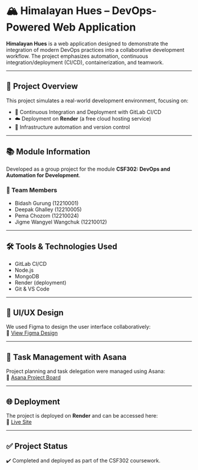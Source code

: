 # 🏔️ Himalayan Hues – DevOps-Powered Web Application

**Himalayan Hues** is a web application designed to demonstrate the integration of modern DevOps practices into a collaborative development workflow. The project emphasizes automation, continuous integration/deployment (CI/CD), containerization, and teamwork.

---

## 📌 Project Overview

This project simulates a real-world development environment, focusing on:
- 🔄 Continuous Integration and Deployment with GitLab CI/CD
- ☁️ Deployment on **Render** (a free cloud hosting service)
- 🔧 Infrastructure automation and version control

---

## 📚 Module Information

Developed as a group project for the module **CSF302: DevOps and Automation for Development**.

### 👥 Team Members
- Bidash Gurung (12210001)  
- Deepak Ghalley (12210005)  
- Pema Chozom (12210024)  
- Jigme Wangyel Wangchuk (12210012)

---

## 🛠️ Tools & Technologies Used

- GitLab CI/CD  
- Node.js  
- MongoDB  
- Render (deployment)  
- Git & VS Code  

---

## 🎨 UI/UX Design

We used Figma to design the user interface collaboratively:  
🔗 [View Figma Design](https://www.figma.com/design/NaFDmoQVnbEGQ73RPdC5MA/Devops?node-id=0-1&p=f&t=RWRK8F2tPCS0maMb-0)

---

## 🧰 Task Management with Asana

Project planning and task delegation were managed using Asana:  
🔗 [Asana Project Board](https://app.asana.com/1/1209558591271981/project/1209558631201982/board/1209558636930206)

---

## 🌐 Deployment

The project is deployed on **Render** and can be accessed here:  
🔗 [Live Site](https://group4himalayanhues.onrender.com/)


---

## ✅ Project Status

✔️ Completed and deployed as part of the CSF302 coursework.
